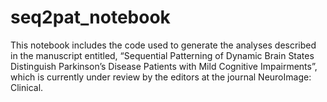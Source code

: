 # seq2pat_notebook

This notebook includes the code used to generate the analyses described in the manuscript entitled, “Sequential Patterning of Dynamic Brain States Distinguish Parkinson’s Disease Patients with Mild Cognitive Impairments”, which is currently under review by the editors at the journal NeuroImage: Clinical.
